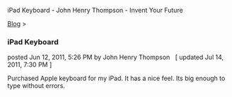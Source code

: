 iPad Keyboard - John Henry Thompson - Invent Your Future   
    

[Blog](../z-blog-1.md)‎ > ‎

### iPad Keyboard

posted Jun 12, 2011, 5:26 PM by John Henry Thompson   \[ updated Jul 14, 2011, 7:30 PM \]

Purchased Apple keyboard for my iPad. It has a nice feel. Its big enough to type without errors.

  

